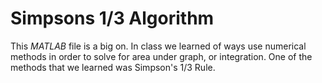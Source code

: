 # Simpsons 1/3 Algorithm

This *MATLAB* file is a big on. In class we learned of ways use numerical methods in order to solve for area under graph, or integration. One of the methods that we learned was Simpson's 1/3 Rule.
